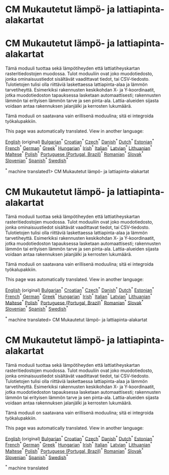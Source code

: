 <h1> <a class="anchor" id="cm-customized-heat-and-floor-area-density-maps" href="#cm-customized-heat-and-floor-area-density-maps"><i class="fa fa-link"></i></a> CM Mukautetut lämpö- ja lattiapinta-alakartat </h1><h1> <a class="anchor" id="cm-customized-heat-and-floor-area-density-maps" href="#cm-customized-heat-and-floor-area-density-maps"><i class="fa fa-link"></i></a> CM Mukautetut lämpö- ja lattiapinta-alakartat </h1><p> Tämä moduuli tuottaa sekä lämpötiheyden että lattiatiheyskartan rasteritiedostojen muodossa. Tulot moduuliin ovat joko muodotiedosto, jonka ominaisuustiedot sisältävät vaadittavat tiedot, tai CSV-tiedosto. Tulotietojen tulisi olla riittäviä laskettaessa lattiapinta-alaa ja lämmön tarvetiheyttä. Esimerkiksi rakennusten keskikohdan X- ja Y-koordinaatit, jotka muodotiedoston tapauksessa lasketaan automaattisesti; rakennusten lämmön tai erityisen lämmön tarve ja sen pinta-ala. Lattia-alueiden sijasta voidaan antaa rakennuksen jalanjälki ja kerrosten lukumäärä. </p><p> Tämä moduuli on saatavana vain erillisenä moduulina; sitä ei integroida työkalupakkiin. </p>
<!--- THIS IS A SUPER UNIQUE IDENTIFIER -->

This page was automatically translated. View in another language:

[English](../en/CM-Customized-heat-and-floor-area-density-maps) (original) [Bulgarian](../bg/CM-Customized-heat-and-floor-area-density-maps)<sup>\*</sup> [Croatian](../hr/CM-Customized-heat-and-floor-area-density-maps)<sup>\*</sup> [Czech](../cs/CM-Customized-heat-and-floor-area-density-maps)<sup>\*</sup> [Danish](../da/CM-Customized-heat-and-floor-area-density-maps)<sup>\*</sup> [Dutch](../nl/CM-Customized-heat-and-floor-area-density-maps)<sup>\*</sup> [Estonian](../et/CM-Customized-heat-and-floor-area-density-maps)<sup>\*</sup>  [French](../fr/CM-Customized-heat-and-floor-area-density-maps)<sup>\*</sup> [German](../de/CM-Customized-heat-and-floor-area-density-maps)<sup>\*</sup> [Greek](../el/CM-Customized-heat-and-floor-area-density-maps)<sup>\*</sup> [Hungarian](../hu/CM-Customized-heat-and-floor-area-density-maps)<sup>\*</sup> [Irish](../ga/CM-Customized-heat-and-floor-area-density-maps)<sup>\*</sup> [Italian](../it/CM-Customized-heat-and-floor-area-density-maps)<sup>\*</sup> [Latvian](../lv/CM-Customized-heat-and-floor-area-density-maps)<sup>\*</sup> [Lithuanian](../lt/CM-Customized-heat-and-floor-area-density-maps)<sup>\*</sup> [Maltese](../mt/CM-Customized-heat-and-floor-area-density-maps)<sup>\*</sup> [Polish](../pl/CM-Customized-heat-and-floor-area-density-maps)<sup>\*</sup> [Portuguese (Portugal, Brazil)](../pt/CM-Customized-heat-and-floor-area-density-maps)<sup>\*</sup> [Romanian](../ro/CM-Customized-heat-and-floor-area-density-maps)<sup>\*</sup> [Slovak](../sk/CM-Customized-heat-and-floor-area-density-maps)<sup>\*</sup> [Slovenian](../sl/CM-Customized-heat-and-floor-area-density-maps)<sup>\*</sup> [Spanish](../es/CM-Customized-heat-and-floor-area-density-maps)<sup>\*</sup> [Swedish](../sv/CM-Customized-heat-and-floor-area-density-maps)<sup>\*</sup> 

<sup>\*</sup> machine translated1> <a class="anchor" id="cm-customized-heat-and-floor-area-density-maps" href="#cm-customized-heat-and-floor-area-density-maps"><i class="fa fa-link"></i></a> CM Mukautetut lämpö- ja lattiapinta-alakartat </h1><h1> <a class="anchor" id="cm-customized-heat-and-floor-area-density-maps" href="#cm-customized-heat-and-floor-area-density-maps"><i class="fa fa-link"></i></a> CM Mukautetut lämpö- ja lattiapinta-alakartat </h1><p> Tämä moduuli tuottaa sekä lämpötiheyden että lattiatiheyskartan rasteritiedostojen muodossa. Tulot moduuliin ovat joko muodotiedosto, jonka ominaisuustiedot sisältävät vaadittavat tiedot, tai CSV-tiedosto. Tulotietojen tulisi olla riittäviä laskettaessa lattiapinta-alaa ja lämmön tarvetiheyttä. Esimerkiksi rakennusten keskikohdan X- ja Y-koordinaatit, jotka muodotiedoston tapauksessa lasketaan automaattisesti; rakennusten lämmön tai erityisen lämmön tarve ja sen pinta-ala. Lattia-alueiden sijasta voidaan antaa rakennuksen jalanjälki ja kerrosten lukumäärä. </p><p> Tämä moduuli on saatavana vain erillisenä moduulina; sitä ei integroida työkalupakkiin. </p>
<!--- THIS IS A SUPER UNIQUE IDENTIFIER -->

This page was automatically translated. View in another language:

[English](../en/CM-Customized-heat-and-floor-area-density-maps) (original) [Bulgarian](../bg/CM-Customized-heat-and-floor-area-density-maps)<sup>\*</sup> [Croatian](../hr/CM-Customized-heat-and-floor-area-density-maps)<sup>\*</sup> [Czech](../cs/CM-Customized-heat-and-floor-area-density-maps)<sup>\*</sup> [Danish](../da/CM-Customized-heat-and-floor-area-density-maps)<sup>\*</sup> [Dutch](../nl/CM-Customized-heat-and-floor-area-density-maps)<sup>\*</sup> [Estonian](../et/CM-Customized-heat-and-floor-area-density-maps)<sup>\*</sup>  [French](../fr/CM-Customized-heat-and-floor-area-density-maps)<sup>\*</sup> [German](../de/CM-Customized-heat-and-floor-area-density-maps)<sup>\*</sup> [Greek](../el/CM-Customized-heat-and-floor-area-density-maps)<sup>\*</sup> [Hungarian](../hu/CM-Customized-heat-and-floor-area-density-maps)<sup>\*</sup> [Irish](../ga/CM-Customized-heat-and-floor-area-density-maps)<sup>\*</sup> [Italian](../it/CM-Customized-heat-and-floor-area-density-maps)<sup>\*</sup> [Latvian](../lv/CM-Customized-heat-and-floor-area-density-maps)<sup>\*</sup> [Lithuanian](../lt/CM-Customized-heat-and-floor-area-density-maps)<sup>\*</sup> [Maltese](../mt/CM-Customized-heat-and-floor-area-density-maps)<sup>\*</sup> [Polish](../pl/CM-Customized-heat-and-floor-area-density-maps)<sup>\*</sup> [Portuguese (Portugal, Brazil)](../pt/CM-Customized-heat-and-floor-area-density-maps)<sup>\*</sup> [Romanian](../ro/CM-Customized-heat-and-floor-area-density-maps)<sup>\*</sup> [Slovak](../sk/CM-Customized-heat-and-floor-area-density-maps)<sup>\*</sup> [Slovenian](../sl/CM-Customized-heat-and-floor-area-density-maps)<sup>\*</sup> [Spanish](../es/CM-Customized-heat-and-floor-area-density-maps)<sup>\*</sup> [Swedish](../sv/CM-Customized-heat-and-floor-area-density-maps)<sup>\*</sup> 

<sup>\*</sup> machine translated> <a class="anchor" id="cm-customized-heat-and-floor-area-density-maps" href="#cm-customized-heat-and-floor-area-density-maps"><i class="fa fa-link"></i></a> CM Mukautetut lämpö- ja lattiapinta-alakartat </h1><h1> <a class="anchor" id="cm-customized-heat-and-floor-area-density-maps" href="#cm-customized-heat-and-floor-area-density-maps"><i class="fa fa-link"></i></a> CM Mukautetut lämpö- ja lattiapinta-alakartat </h1><p> Tämä moduuli tuottaa sekä lämpötiheyden että lattiatiheyskartan rasteritiedostojen muodossa. Tulot moduuliin ovat joko muodotiedosto, jonka ominaisuustiedot sisältävät vaadittavat tiedot, tai CSV-tiedosto. Tulotietojen tulisi olla riittäviä laskettaessa lattiapinta-alaa ja lämmön tarvetiheyttä. Esimerkiksi rakennusten keskikohdan X- ja Y-koordinaatit, jotka muodotiedoston tapauksessa lasketaan automaattisesti; rakennusten lämmön tai erityisen lämmön tarve ja sen pinta-ala. Lattia-alueiden sijasta voidaan antaa rakennuksen jalanjälki ja kerrosten lukumäärä. </p><p> Tämä moduuli on saatavana vain erillisenä moduulina; sitä ei integroida työkalupakkiin. </p>
<!--- THIS IS A SUPER UNIQUE IDENTIFIER -->

This page was automatically translated. View in another language:

[English](../en/CM-Customized-heat-and-floor-area-density-maps) (original) [Bulgarian](../bg/CM-Customized-heat-and-floor-area-density-maps)<sup>\*</sup> [Croatian](../hr/CM-Customized-heat-and-floor-area-density-maps)<sup>\*</sup> [Czech](../cs/CM-Customized-heat-and-floor-area-density-maps)<sup>\*</sup> [Danish](../da/CM-Customized-heat-and-floor-area-density-maps)<sup>\*</sup> [Dutch](../nl/CM-Customized-heat-and-floor-area-density-maps)<sup>\*</sup> [Estonian](../et/CM-Customized-heat-and-floor-area-density-maps)<sup>\*</sup>  [French](../fr/CM-Customized-heat-and-floor-area-density-maps)<sup>\*</sup> [German](../de/CM-Customized-heat-and-floor-area-density-maps)<sup>\*</sup> [Greek](../el/CM-Customized-heat-and-floor-area-density-maps)<sup>\*</sup> [Hungarian](../hu/CM-Customized-heat-and-floor-area-density-maps)<sup>\*</sup> [Irish](../ga/CM-Customized-heat-and-floor-area-density-maps)<sup>\*</sup> [Italian](../it/CM-Customized-heat-and-floor-area-density-maps)<sup>\*</sup> [Latvian](../lv/CM-Customized-heat-and-floor-area-density-maps)<sup>\*</sup> [Lithuanian](../lt/CM-Customized-heat-and-floor-area-density-maps)<sup>\*</sup> [Maltese](../mt/CM-Customized-heat-and-floor-area-density-maps)<sup>\*</sup> [Polish](../pl/CM-Customized-heat-and-floor-area-density-maps)<sup>\*</sup> [Portuguese (Portugal, Brazil)](../pt/CM-Customized-heat-and-floor-area-density-maps)<sup>\*</sup> [Romanian](../ro/CM-Customized-heat-and-floor-area-density-maps)<sup>\*</sup> [Slovak](../sk/CM-Customized-heat-and-floor-area-density-maps)<sup>\*</sup> [Slovenian](../sl/CM-Customized-heat-and-floor-area-density-maps)<sup>\*</sup> [Spanish](../es/CM-Customized-heat-and-floor-area-density-maps)<sup>\*</sup> [Swedish](../sv/CM-Customized-heat-and-floor-area-density-maps)<sup>\*</sup> 

<sup>\*</sup> machine translated

